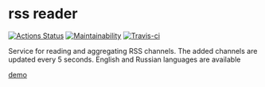 # rss reader  

[![Actions Status](https://github.com/skepto77/frontend-project-lvl3/workflows/hexlet-check/badge.svg)](https://github.com/skepto77/frontend-project-lvl3/actions)
[![Maintainability](https://api.codeclimate.com/v1/badges/6191dd3eafcbf9464a51/maintainability)](https://codeclimate.com/github/skepto77/frontend-project-lvl3/maintainability)
[![Travis-ci](https://travis-ci.com/skepto77/frontend-project-lvl3.svg?branch=master)](https://travis-ci.com/skepto77/frontend-project-lvl3)

Service for reading and aggregating RSS channels. The added channels are updated every 5 seconds. English and Russian languages are available

[demo](https://skepto-rss-reader.vercel.app/)   